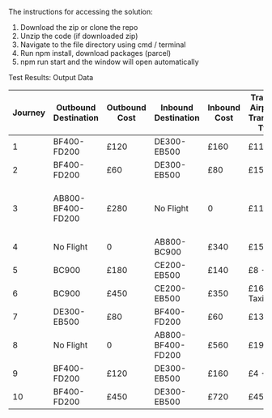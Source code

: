 The instructions for accessing the solution:

1. Download the zip or clone the repo
2. Unzip the code (if downloaded zip)
3. Navigate to the file directory using cmd / terminal 
4. Run npm install, download packages (parcel)
5. npm run start and the window will open automatically


Test Results: Output Data

| Journey | Outbound Destination | Outbound Cost | Inbound Destination | Inbound Cost | Travel to Airport & Transport Type | Total Cost | Extra Comments                          
|---------|----------------------|---------------|---------------------|--------------|------------------------------------|------------|----------------------------------------
| 1       | BF400-FD200          | £120          | DE300-EB500         | £160         | £11 - Car                          | £291       |                                                                            
| 2       | BF400-FD200          | £60           | DE300-EB500         | £80          | £15 - Car                          | £155       |                                                                            
| 3       | AB800-BF400-FD200    | £280          | No Flight           | 0            | £11 - Car                          | 0          |Shorter & cheaper outbound flight found       
| 4       | No Flight            | 0             | AB800-BC900         | £340         | £15 - Car                          | 0          |                                                                             
| 5       | BC900                | £180          | CE200-EB500         | £140         | £8 - Taxi                          | £328       |                                                                             
| 6       | BC900                | £450          | CE200-EB500         | £350         | £16 - Taxi                         | £816       |                                                                             
| 7       | DE300-EB500          | £80           | BF400-FD200         | £60          | £13 - Car                          | £153       |                                                                             
| 8       | No Flight            | 0             | AB800-BF400-FD200   | £560         | £19 - Car                          | 0          |                                                                             
| 9       | BF400-FD200          | £120          | DE300-EB500         | £160         | £4 - Taxi                          | £284       |                                                                             
| 10      | BF400-FD200          | £450          | DE300-EB500         | £720         | £45 - Car                          | £1305      |                                                                             
